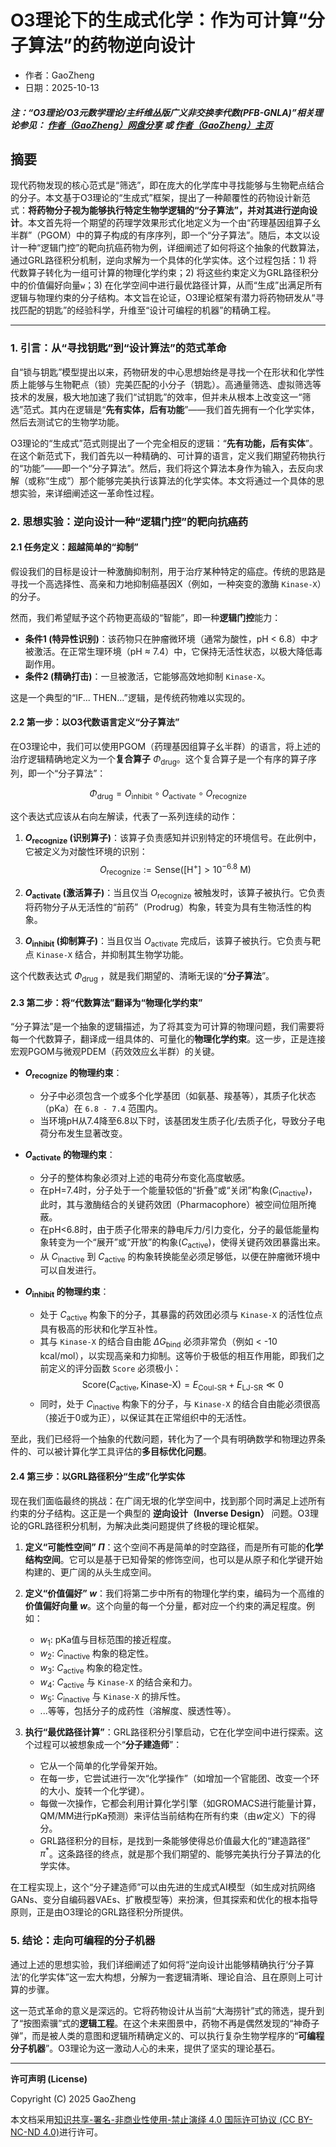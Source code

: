 # O3理论下的生成式化学：作为可计算“分子算法”的药物逆向设计

- 作者：GaoZheng
- 日期：2025-10-13

#### ***注：“O3理论/O3元数学理论/主纤维丛版广义非交换李代数(PFB-GNLA)”相关理论参见： [作者（GaoZheng）网盘分享](https://drive.google.com/drive/folders/1lrgVtvhEq8cNal0Aa0AjeCNQaRA8WERu?usp=sharing) 或 [作者（GaoZheng）主页](https://mymetamathematics.blogspot.com)***

## 摘要
现代药物发现的核心范式是“筛选”，即在庞大的化学库中寻找能够与生物靶点结合的分子。本文基于O3理论的“生成式”框架，提出了一种颠覆性的药物设计新范式：**将药物分子视为能够执行特定生物学逻辑的“分子算法”，并对其进行逆向设计**。本文首先将一个期望的药理学效果形式化地定义为一个由“药理基因组算子幺半群”（PGOM）中的算子构成的有序序列，即一个“分子算法”。随后，本文以设计一种“逻辑门控”的靶向抗癌药物为例，详细阐述了如何将这个抽象的代数算法，通过GRL路径积分机制，逆向求解为一个具体的化学实体。这个过程包括：1) 将代数算子转化为一组可计算的物理化学约束；2) 将这些约束定义为GRL路径积分中的价值偏好向量`w`；3) 在化学空间中进行最优路径计算，从而“生成”出满足所有逻辑与物理约束的分子结构。本文旨在论证，O3理论框架有潜力将药物研发从“寻找匹配的钥匙”的经验科学，升维至“设计可编程的机器”的精确工程。

---

### **1. 引言：从“寻找钥匙”到“设计算法”的范式革命**

自“锁与钥匙”模型提出以来，药物研发的中心思想始终是寻找一个在形状和化学性质上能够与生物靶点（锁）完美匹配的小分子（钥匙）。高通量筛选、虚拟筛选等技术的发展，极大地加速了我们“试钥匙”的效率，但并未从根本上改变这一“筛选”范式。其内在逻辑是“**先有实体，后有功能**”——我们首先拥有一个化学实体，然后去测试它的生物学功能。

O3理论的“生成式”范式则提出了一个完全相反的逻辑：“**先有功能，后有实体**”。在这个新范式下，我们首先以一种精确的、可计算的语言，定义我们期望药物执行的“功能”——即一个“分子算法”。然后，我们将这个算法本身作为输入，去反向求解（或称“生成”）那个能够完美执行该算法的化学实体。本文将通过一个具体的思想实验，来详细阐述这一革命性过程。

### **2. 思想实验：逆向设计一种“逻辑门控”的靶向抗癌药**

#### **2.1 任务定义：超越简单的“抑制”**

假设我们的目标是设计一种激酶抑制剂，用于治疗某种特定的癌症。传统的思路是寻找一个高选择性、高亲和力地抑制癌基因X（例如，一种突变的激酶 `Kinase-X`）的分子。

然而，我们希望赋予这个药物更高级的“智能”，即一种**逻辑门控**能力：
* **条件1 (特异性识别)**：该药物只在肿瘤微环境（通常为酸性，pH < 6.8）中才被激活。在正常生理环境（pH ≈ 7.4）中，它保持无活性状态，以极大降低毒副作用。
* **条件2 (精确打击)**：一旦被激活，它能够高效地抑制 `Kinase-X`。

这是一个典型的“IF... THEN...”逻辑，是传统药物难以实现的。

#### **2.2 第一步：以O3代数语言定义“分子算法”**

在O3理论中，我们可以使用PGOM（药理基因组算子幺半群）的语言，将上述的治疗逻辑精确地定义为一个**复合算子** $\Phi_{\text{drug}}$。这个复合算子是一个有序的算子序列，即一个“分子算法”：

$$\Phi_{\text{drug}} = O_{\text{inhibit}} \circ O_{\text{activate}} \circ O_{\text{recognize}}$$

这个表达式应该从右向左解读，代表了一系列连续的动作：

1.  **$O_{\text{recognize}}$ (识别算子)**：该算子负责感知并识别特定的环境信号。在此例中，它被定义为对酸性环境的识别：
    $$O_{\text{recognize}} := \text{Sense}([\text{H}^+] > 10^{-6.8} \text{ M})$$

2.  **$O_{\text{activate}}$ (激活算子)**：当且仅当 $O_{\text{recognize}}$ 被触发时，该算子被执行。它负责将药物分子从无活性的“前药”（Prodrug）构象，转变为具有生物活性的构象。

3.  **$O_{\text{inhibit}}$ (抑制算子)**：当且仅当 $O_{\text{activate}}$ 完成后，该算子被执行。它负责与靶点 `Kinase-X` 结合，并抑制其生物学功能。

这个代数表达式 $\Phi_{\text{drug}}$ ，就是我们期望的、清晰无误的“**分子算法**”。

#### **2.3 第二步：将“代数算法”翻译为“物理化学约束”**

“分子算法”是一个抽象的逻辑描述，为了将其变为可计算的物理问题，我们需要将每一个代数算子，翻译成一组具体的、可量化的**物理化学约束**。这一步，正是连接宏观PGOM与微观PDEM（药效效应幺半群）的关键。

* **$O_{\text{recognize}}$ 的物理约束**：
    * 分子中必须包含一个或多个化学基团（如氨基、羧基等），其质子化状态（pKa）在 `6.8 - 7.4` 范围内。
    * 当环境pH从7.4降至6.8以下时，该基团发生质子化/去质子化，导致分子电荷分布发生显著改变。

* **$O_{\text{activate}}$ 的物理约束**：
    * 分子的整体构象必须对上述的电荷分布变化高度敏感。
    * 在pH=7.4时，分子处于一个能量较低的“折叠”或“关闭”构象($C_{\text{inactive}}$)，此时，其与激酶结合的关键药效团（Pharmacophore）被空间位阻所掩蔽。
    * 在pH<6.8时，由于质子化带来的静电斥力/引力变化，分子的最低能量构象转变为一个“展开”或“开放”的构象($C_{\text{active}}$)，使得关键药效团暴露出来。
    * 从 $C_{\text{inactive}}$ 到 $C_{\text{active}}$ 的构象转换能垒必须足够低，以便在肿瘤微环境中可以自发进行。

* **$O_{\text{inhibit}}$ 的物理约束**：
    * 处于 $C_{\text{active}}$ 构象下的分子，其暴露的药效团必须与 `Kinase-X` 的活性位点具有极高的形状和化学互补性。
    * 其与 `Kinase-X` 的结合自由能 $\Delta G_{\text{bind}}$ 必须非常负（例如 < -10 kcal/mol），以实现高亲和力抑制。这等价于极低的相互作用能，即我们之前定义的评分函数 `Score` 必须极小：
        $$\text{Score}(C_{\text{active}}, \text{Kinase-X}) = E_{\text{Coul-SR}} + E_{\text{LJ-SR}} \ll 0$$
    * 同时，处于 $C_{\text{inactive}}$ 构象下的分子，与 `Kinase-X` 的结合自由能必须很高（接近于0或为正），以保证其在正常组织中的无活性。

至此，我们已经将一个抽象的代数问题，转化为了一个具有明确数学和物理边界条件的、可以被计算化学工具评估的**多目标优化问题**。

#### **2.4 第三步：以GRL路径积分“生成”化学实体**

现在我们面临最终的挑战：在广阔无垠的化学空间中，找到那个同时满足上述所有约束的分子结构。这正是一个典型的 **逆向设计（Inverse Design）** 问题。O3理论的GRL路径积分机制，为解决此类问题提供了终极的理论框架。

1.  **定义“可能性空间” $\Pi$**：这个空间不再是简单的时空路径，而是所有可能的**化学结构空间**。它可以是基于已知骨架的修饰空间，也可以是从原子和化学键开始构建的、更广阔的从头生成空间。

2.  **定义“价值偏好” $w$**：我们将第二步中所有的物理化学约束，编码为一个高维的**价值偏好向量 $w$**。这个向量的每一个分量，都对应一个约束的满足程度。例如：
    * $w_1$: pKa值与目标范围的接近程度。
    * $w_2$: $C_{\text{inactive}}$ 构象的稳定性。
    * $w_3$: $C_{\text{active}}$ 构象的稳定性。
    * $w_4$: $C_{\text{active}}$ 与 `Kinase-X` 的结合亲和力。
    * $w_5$: $C_{\text{inactive}}$ 与 `Kinase-X` 的排斥性。
    * ...等等，包括分子的成药性（溶解度、膜透性等）。

3.  **执行“最优路径计算”**：GRL路径积分引擎启动，它在化学空间中进行探索。这个过程可以被想象成一个“**分子建造师**”：
    * 它从一个简单的化学骨架开始。
    * 在每一步，它尝试进行一次“化学操作”（如增加一个官能团、改变一个环的大小、旋转一个化学键）。
    * 每做一次操作，它都会利用计算化学引擎（如GROMACS进行能量计算，QM/MM进行pKa预测）来评估当前结构在所有约束（由$w$定义）下的得分。
    * GRL路径积分的目标，是找到一条能够使得总价值最大化的“建造路径” $\pi^*$。这条路径的终点，就是那个我们期望的、能够完美执行分子算法的化学实体。

在工程实现上，这个“分子建造师”可以由先进的生成式AI模型（如生成对抗网络GANs、变分自编码器VAEs、扩散模型等）来扮演，但其探索和优化的根本指导原则，正是由O3理论的GRL路径积分所提供。

### **5. 结论：走向可编程的分子机器**

通过上述的思想实验，我们详细阐述了如何将“逆向设计出能够精确执行‘分子算法’的化学实体”这一宏大构想，分解为一套逻辑清晰、理论自洽、且在原则上可计算的步骤。

这一范式革命的意义是深远的。它将药物设计从当前“大海捞针”式的筛选，提升到了“按图索骥”式的**逻辑工程**。在这个未来图景中，药物不再是偶然发现的“神奇子弹”，而是被人类的意图和逻辑所精确定义的、可以执行复杂生物学程序的“**可编程分子机器**”。O3理论为这一激动人心的未来，提供了坚实的理论基石。

---
**许可声明 (License)**

Copyright (C) 2025 GaoZheng

本文档采用[知识共享-署名-非商业性使用-禁止演绎 4.0 国际许可协议 (CC BY-NC-ND 4.0)](https://creativecommons.org/licenses/by-nc-nd/4.0/deed.zh-Hans)进行许可。
